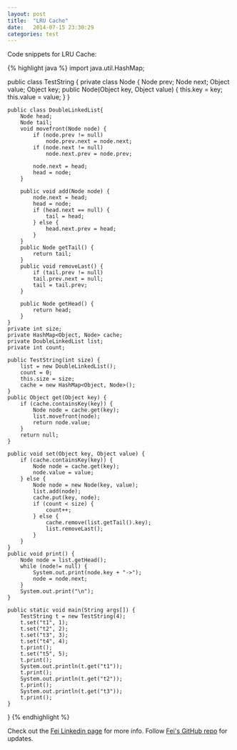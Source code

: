 ```yaml
---
layout: post
title:  "LRU Cache"
date:   2014-07-15 23:30:29
categories: test
---
```


Code snippets for LRU Cache:

{% highlight java %}
import java.util.HashMap;

public class TestString {
    private class Node {
        Node prev;
        Node next;
        Object value;
        Object key;
        public Node(Object key, Object value) {
            this.key = key;
            this.value = value;
        }
    }

    public class DoubleLinkedList{
        Node head;
        Node tail;
        void movefront(Node node) {
            if (node.prev != null)
                node.prev.next = node.next;
            if (node.next != null)
                node.next.prev = node.prev;

            node.next = head;
            head = node;
        }

        public void add(Node node) {
            node.next = head;
            head = node;
            if (head.next == null) {
                tail = head;
            } else {
                head.next.prev = head;
            }
        }
        public Node getTail() {
            return tail;
        }
        public void removeLast() {
            if (tail.prev != null)
            tail.prev.next = null;
            tail = tail.prev;
        }

        public Node getHead() {
            return head;
        }
    }
    private int size;
    private HashMap<Object, Node> cache;
    private DoubleLinkedList list;
    private int count;

    public TestString(int size) {
        list = new DoubleLinkedList();
        count = 0;
        this.size = size;
        cache = new HashMap<Object, Node>();
    }
    public Object get(Object key) {
        if (cache.containsKey(key)) {
            Node node = cache.get(key);
            list.movefront(node);
            return node.value;
        }
        return null;
    }

    public void set(Object key, Object value) {
        if (cache.containsKey(key)) {
            Node node = cache.get(key);
            node.value = value;
        } else {
            Node node = new Node(key, value);
            list.add(node);
            cache.put(key, node);
            if (count < size) {
                count++;
            } else {
                cache.remove(list.getTail().key);
                list.removeLast();
            }
        }
    }
    public void print() {
        Node node = list.getHead();
        while (node!= null) {
            System.out.print(node.key + "->");
            node = node.next;
        }
        System.out.print("\n");
    }

    public static void main(String args[]) {
        TestString t = new TestString(4);
        t.set("t1", 1);
        t.set("t2", 2);
        t.set("t3", 3);
        t.set("t4", 4);
        t.print();
        t.set("t5", 5);
        t.print();
        System.out.println(t.get("t1"));
        t.print();
        System.out.println(t.get("t2"));
        t.print();
        System.out.println(t.get("t3"));
        t.print();
    }
}
{% endhighlight %}

Check out the [Fei Linkedin page][linkedin] for more info. Follow [Fei's GitHub repo][github] for updates.

[linkedin]: https://linkedin.com/in/dongfei
[github]: https://github.com/dongfeiwww
